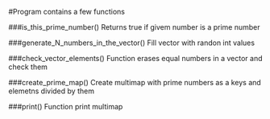 #Program contains a few functions

###is_this_prime_number()
     Returns true if givem number is a prime number
     
###generate_N_numbers_in_the_vector()
     Fill vector with randon int values
     
###check_vector_elements()
     Function erases equal numbers in a vector and check them
     
###create_prime_map()
     Create multimap with prime numbers as a keys and elemetns 
     divided by them

###print()
    Function print multimap 
